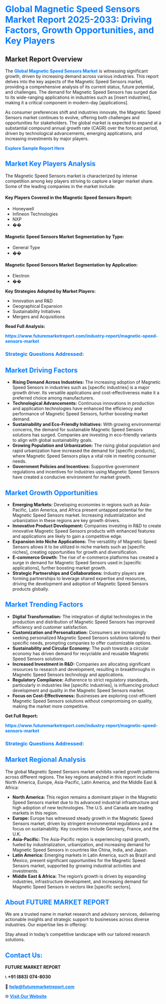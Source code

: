 <h1 style="color: #007BFF;">Global Magnetic Speed Sensors Market Report 2025-2033: Driving Factors, Growth Opportunities, and Key Players</h1>

<section id="overview">
<h2>Market Report Overview</h2>
<p>The <a href="https://www.futuremarketreport.com/industry-report/magnetic-speed-sensors-market" style="color: #007BFF; text-decoration: none;"><strong>Global Magnetic Speed Sensors Market</strong></a> is witnessing significant growth, driven by increasing demand across various industries. This report delves into the key aspects of the Magnetic Speed Sensors market, providing a comprehensive analysis of its current status, future potential, and challenges. The demand for Magnetic Speed Sensors has surged due to its wide-ranging applications in industries such as [insert industries], making it a critical component in modern-day [applications].</p>
<p>As consumer preferences shift and industries innovate, the Magnetic Speed Sensors market continues to evolve, offering both challenges and opportunities for stakeholders. The global market is expected to expand at a substantial compound annual growth rate (CAGR) over the forecast period, driven by technological advancements, emerging applications, and increasing investments by major players.</p>
</section>

<section id="overview">
<p><a href="https://www.futuremarketreport.com/request-sample/reportId=113539" style="color: #007BFF; text-decoration: none;"><strong>Explore Sample Report Here</strong></a></p>
</section>

<section id="key-players">
<h2 style="color: #007BFF;">Market Key Players Analysis</h2>
<p>The Magnetic Speed Sensors market is characterized by intense competition among key players striving to capture a larger market share. Some of the leading companies in the market include:</p>
<h4>Key Players Covered in the Magnetic Speed Sensors Report:</h4>
<ul><li>Honeywell</li><li>Infineon Technologies</li><li>NXP</li><li>��</li></ul>
<h4>Magnetic Speed Sensors Market Segmentation by Type:</h4>
<ul><li>General Type</li><li>��</li></ul>

<h4>Magnetic Speed Sensors Market Segmentation by Application:</h4>
<ul><li>Electron</li><li>��</li></ul>
<p><strong>Key Strategies Adopted by Market Players:</strong></p>
<ul>
<li>Innovation and R&D</li>
<li>Geographical Expansion</li>
<li>Sustainability Initiatives</li>
<li>Mergers and Acquisitions</li>
</ul>
</section>

<section>
<p><strong>Read Full Analysis: </strong></p><a href="https://www.futuremarketreport.com/industry-report/magnetic-speed-sensors-market" style="color: #007BFF; text-decoration: none;"><strong>https://www.futuremarketreport.com/industry-report/magnetic-speed-sensors-market</strong></a>
<h3 style="color: #007BFF;">Strategic Questions Addressed:</h3>
</section>

<section id="driving-factors">
<h2 style="color: #007BFF;">Market Driving Factors</h2>
<ul>
<li><strong>Rising Demand Across Industries:</strong> The increasing adoption of Magnetic Speed Sensors in industries such as [specific industries] is a major growth driver. Its versatile applications and cost-effectiveness make it a preferred choice among manufacturers.</li>
<li><strong>Technological Advancements:</strong> Continuous innovations in production and application technologies have enhanced the efficiency and performance of Magnetic Speed Sensors, further boosting market demand.</li>
<li><strong>Sustainability and Eco-Friendly Initiatives:</strong> With growing environmental concerns, the demand for sustainable Magnetic Speed Sensors solutions has surged. Companies are investing in eco-friendly variants to align with global sustainability goals.</li>
<li><strong>Growing Population and Urbanization:</strong> The rising global population and rapid urbanization have increased the demand for [specific products], where Magnetic Speed Sensors plays a vital role in meeting consumer needs.</li>
<li><strong>Government Policies and Incentives:</strong> Supportive government regulations and incentives for industries using Magnetic Speed Sensors have created a conducive environment for market growth.</li>
</ul>
</section>

<section id="growth-opportunities">
<h2 style="color: #007BFF;">Market Growth Opportunities</h2>
<ul>
<li><strong>Emerging Markets:</strong> Developing economies in regions such as Asia-Pacific, Latin America, and Africa present untapped potential for the Magnetic Speed Sensors market. Increasing industrialization and urbanization in these regions are key growth drivers.</li>
<li><strong>Innovative Product Development:</strong> Companies investing in R&D to create innovative Magnetic Speed Sensors products with enhanced features and applications are likely to gain a competitive edge.</li>
<li><strong>Expansion into Niche Applications:</strong> The versatility of Magnetic Speed Sensors allows it to be utilized in niche markets such as [specific niches], creating opportunities for growth and diversification.</li>
<li><strong>E-commerce Growth:</strong> The rise of e-commerce platforms has created a surge in demand for Magnetic Speed Sensors used in [specific applications], further boosting market growth.</li>
<li><strong>Strategic Partnerships and Collaborations:</strong> Industry players are forming partnerships to leverage shared expertise and resources, driving the development and adoption of Magnetic Speed Sensors products globally.</li>
</ul>
</section>

<section id="trending-factors">
<h2 style="color: #007BFF;">Market Trending Factors</h2>
<ul>
<li><strong>Digital Transformation:</strong> The integration of digital technologies in the production and distribution of Magnetic Speed Sensors has improved efficiency and customer satisfaction.</li>
<li><strong>Customization and Personalization:</strong> Consumers are increasingly seeking personalized Magnetic Speed Sensors solutions tailored to their specific needs, prompting companies to offer customizable options.</li>
<li><strong>Sustainability and Circular Economy:</strong> The push towards a circular economy has driven demand for recyclable and reusable Magnetic Speed Sensors solutions.</li>
<li><strong>Increased Investment in R&D:</strong> Companies are allocating significant resources to research and development, resulting in breakthroughs in Magnetic Speed Sensors technology and applications.</li>
<li><strong>Regulatory Compliance:</strong> Adherence to strict regulatory standards, particularly in industries like [specific industries], is influencing product development and quality in the Magnetic Speed Sensors market.</li>
<li><strong>Focus on Cost-Effectiveness:</strong> Businesses are exploring cost-efficient Magnetic Speed Sensors solutions without compromising on quality, making the market more competitive.</li>
</ul>
</section>

<section>
<p><strong>Get Full Report: </strong></p><a href="https://www.futuremarketreport.com/industry-report/magnetic-speed-sensors-market" style="color: #007BFF; text-decoration: none;"><strong>https://www.futuremarketreport.com/industry-report/magnetic-speed-sensors-market</strong></a>
<h3 style="color: #007BFF;">Strategic Questions Addressed:</h3>
</section>


<section id="regional-analysis">
<h2 style="color: #007BFF;">Market Regional Analysis</h2>
<p>The global Magnetic Speed Sensors market exhibits varied growth patterns across different regions. The key regions analyzed in this report include North America, Europe, Asia-Pacific, Latin America, and the Middle East & Africa:</p>
<ul>
<li><strong>North America:</strong> This region remains a dominant player in the Magnetic Speed Sensors market due to its advanced industrial infrastructure and high adoption of new technologies. The U.S. and Canada are leading markets in this region.</li>
<li><strong>Europe:</strong> Europe has witnessed steady growth in the Magnetic Speed Sensors market, driven by stringent environmental regulations and a focus on sustainability. Key countries include Germany, France, and the U.K.</li>
<li><strong>Asia-Pacific:</strong> The Asia-Pacific region is experiencing rapid growth, fueled by industrialization, urbanization, and increasing demand for Magnetic Speed Sensors in countries like China, India, and Japan.</li>
<li><strong>Latin America:</strong> Emerging markets in Latin America, such as Brazil and Mexico, present significant opportunities for the Magnetic Speed Sensors market, supported by growing industrial activities and investments.</li>
<li><strong>Middle East & Africa:</strong> The region’s growth is driven by expanding industries, infrastructure development, and increasing demand for Magnetic Speed Sensors in sectors like [specific sectors].</li>
</ul>
</section>

<footer>
<h2 style="color: #007BFF;">About FUTURE MARKET REPORT</h2>
<p>We are a trusted name in market research and advisory services, delivering actionable insights and strategic support to businesses across diverse industries. Our expertise lies in offering:</p>

<p>Stay ahead in today’s competitive landscape with our tailored research solutions.</p>

<h2 style="color: #007BFF;">Contact Us:</h2>
<p><strong>FUTURE MARKET REPORT</strong></p>
<p>📞 <strong>+91 (883) 074-8030</strong></p>
<p>📧 <strong><a href="mailto:help@futuremarketreport.com" style="color: #007BFF;">help@futuremarketreport.com</a></strong></p>
<p>🌐 <strong><a href="https://www.futuremarketreport.com/" style="color: #007BFF;">Visit Our Website</a></strong></p>
</footer>